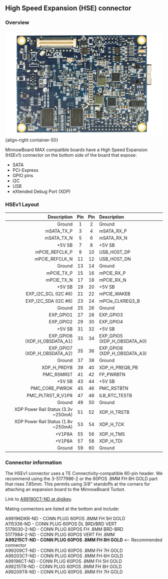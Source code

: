 ## High Speed Expansion (HSE) connector

### Overview

![MinnowBoard Turbot Backside](pages/max-hse/MB-TurbotB-0003-161107-1024x768.png){align-right container-50}

MinnowBoard MAX compatible boards have a High Speed Expansion (HSEv1) connector
on the bottom side of the board that expose:

* SATA
* PCI-Express
* GPIO pins
* I2C
* USB
* eXtended Debug Port (XDP)


### HSEv1 Layout

|Description                         | Pin|Pin | Description                   |
------------------------------------:|:--:|:--:|:------------------------------|
| Ground                             |  1 |  2 | Ground                        |
| mSATA_TX_P                         |  3 |  4 | mSATA_RX_P                    |
| mSATA_TX_N                         |  5 |  6 | mSATA_RX_N                    |
| +5V SB                             |  7 |  8 | +5V SB                        |
| mPCIE_REFCLK_P                     |  9 | 10 | USB_HOST_DP                   |
| mPCIE_REFCLK_N                     | 11 | 12 | USB_HOST_DN                   |
| Ground                             | 13 | 14 | Ground                        |
| mPCIE_TX_P                         | 15 | 16 | mPCIE_RX_P                    |
| mPCIE_TX_N                         | 17 | 18 | mPCIE_RX_N                    |
| +5V SB                             | 19 | 20 | +5V SB                        |
| EXP_I2C_SCL (I2C #6)               | 21 | 22 | mPCIE_WAKEB                   |
| EXP_I2C_SDA (I2C #6)               | 23 | 24 | mPCIe_CLKREQ3_B               |
| Ground                             | 25 | 26 | Ground                        |
| EXP_GPIO1                          | 27 | 28 | EXP_GPIO3                     |
| EXP_GPIO2                          | 29 | 30 | EXP_GPIO4                     |
| +5V SB                             | 31 | 32 | +5V SB                        |
| EXP_GPIO6 (XDP_H_OBSDATA_A1)       | 33 | 34 | EXP_GPIO5 (XDP_H_OBSDATA_A0)  |
| EXP_GPIO7 (XDP_H_OBSDATA_A2)       | 35 | 36 | EXP_GPIO8 (XDP_H_OBSDATA_A3)  |
| Ground                             | 37 | 38 | Ground                        |
| XDP_H_PRDYB                        | 39 | 40 | XDP_H_PREQB_PB                |
| PMC_RSMRST                         | 41 | 42 | FP_PWRBTN                     |
| +5V SB                             | 43 | 44 | +5V SB                        |
| PMC_CORE_PWROK                     | 45 | 46 | PMC_RSTBTN                    |
| PMC_PLTRST_R_V1P8                  | 47 | 48 | ILB_RTC_TESTB                 |
| Ground                             | 49 | 50 | Ground                        |
| XDP Power Rail Status (3.3v ~250mA)| 51 | 52 | XDP_H_TRSTB                   |
| XDP Power Rail Status (1.8v ~250mA)| 53 | 54 | XDP_H_TCK                     |
| +V1P8A                             | 55 | 56 | XDP_H_TMS                     |
| +V1P8A                             | 57 | 58 | XDP_H_TDI                     |
| Ground                             | 59 | 60 | Ground                        |

### Connector information
The HSEv1 connector uses a TE Connectivity-compatible 60-pin
header. We recommend using the 3-5177986-2 or the 60POS .8MM FH 8H GOLD part
that rises 7.85mm. This permits using 3/8" standoffs at the corners for
attaching an expansion board to the MinnowBoard Turbot.

Link to [A99190CT-ND at digikey](http://www.digikey.com/product-detail/en/5177985-2/A99190CT-ND/1894007).

Mating connectors are listed at the bottom and include:

A99196DKR-ND - CONN PLUG 60POS .8MM FH 5H GOLD  
A115336-ND - CONN PLUG 60POS DL BRD/BRD VERT  
5179030-2-ND - CONN PLUG 60POS FH .8MM BRD-BRD  
5177984-2-ND - CONN PLUG 60POS VERT FH .8MM  
**A99215CT-ND - CONN PLUG 60POS .8MM FH 8H GOLD**   <-- Recommended connector  
A99209CT-ND - CONN PLUG 60POS .8MM FH 7H GOLD  
A99203CT-ND - CONN PLUG 60POS .8MM FH 6H GOLD  
A99196CT-ND - CONN PLUG 60POS .8MM FH 5H GOLD  
A99215TR-ND - CONN PLUG 60POS .8MM FH 8H GOLD  
A99209TR-ND - CONN PLUG 60POS .8MM FH 7H GOLD  
